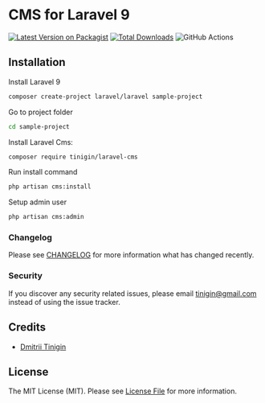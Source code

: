 # CMS for Laravel 9

[![Latest Version on Packagist](https://img.shields.io/packagist/v/tinigin/laravel-cms.svg)](https://packagist.org/packages/tinigin/laravel-cms)
[![Total Downloads](https://img.shields.io/packagist/dt/tinigin/laravel-cms.svg)](https://packagist.org/packages/tinigin/laravel-cms)
![GitHub Actions](https://github.com/tinigin/laravel-cms/actions/workflows/php.yml/badge.svg)


## Installation

Install Laravel 9
```bash
composer create-project laravel/laravel sample-project
```

Go to project folder
```bash
cd sample-project
```

Install Laravel Cms:
```bash
composer require tinigin/laravel-cms
```

Run install command
```bash
php artisan cms:install
```

Setup admin user
```bash
php artisan cms:admin
```

### Changelog

Please see [CHANGELOG](CHANGELOG.md) for more information what has changed recently.

### Security

If you discover any security related issues, please email tinigin@gmail.com instead of using the issue tracker.

## Credits

-   [Dmitrii Tinigin](https://github.com/tinigin)

## License

The MIT License (MIT). Please see [License File](LICENSE.md) for more information.
